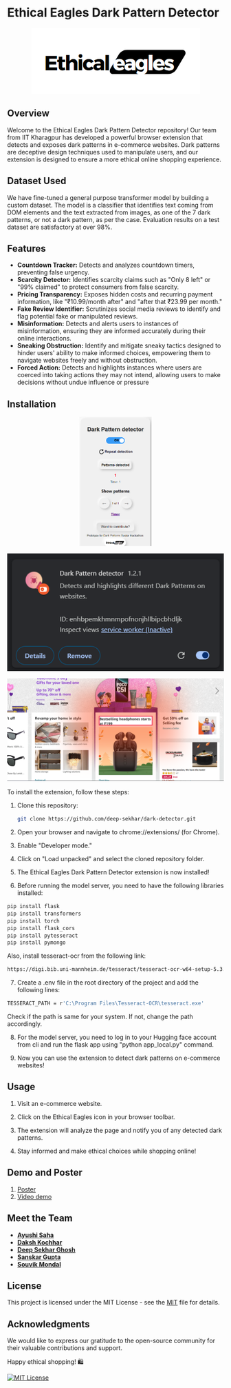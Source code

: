 # Ethical Eagles Dark Pattern Detector

<p align="center">
  <img src="./images/Logo.png" alt="animated" />
</p>

## Overview

Welcome to the Ethical Eagles Dark Pattern Detector repository! Our team from IIT Kharagpur has developed a powerful browser extension that detects and exposes dark patterns in e-commerce websites. Dark patterns are deceptive design techniques used to manipulate users, and our extension is designed to ensure a more ethical online shopping experience.

## Dataset Used

We have fine-tuned a general purpose transformer model by building a custom dataset. The model is a classifier that identifies text coming from DOM elements and the text extracted from images, as one of the 7 dark patterns, or not a dark pattern, as per the case. Evaluation results on a test dataset are satisfactory at over 98%.

## Features

- **Countdown Tracker:** Detects and analyzes countdown timers, preventing false urgency.
- **Scarcity Detector:** Identifies scarcity claims such as "Only 8 left" or "99% claimed" to protect consumers from false scarcity.
- **Pricing Transparency:** Exposes hidden costs and recurring payment information, like "₹10.99/month after" and "after that ₹23.99 per month."
- **Fake Review Identifier:** Scrutinizes social media reviews to identify and flag potential fake or manipulated reviews.
- **Misinformation:** Detects and alerts users to instances of misinformation, ensuring they are informed accurately during their online interactions.
- **Sneaking Obstruction:** Identify and mitigate sneaky tactics designed to hinder users' ability to make informed choices, empowering them to navigate websites freely and without obstruction.
- **Forced Action:** Detects and highlights instances where users are coerced into taking actions they may not intend, allowing users to make decisions without undue influence or pressure

## Installation
<p align="center">
  <img src="./images/extension_2.png" alt="animated" style="height: 300px; width: auto;"/>

</p>
<p align="center">
  <img src="./images/logo1.png" alt="animated" />
</p>
<p align="center">
  <img src="./images/example_2.png" alt="animated" />
</p>

To install the extension, follow these steps:

1. Clone this repository:

   ```bash
   git clone https://github.com/deep-sekhar/dark-detector.git
   ```

2. Open your browser and navigate to chrome://extensions/  (for Chrome).

3. Enable "Developer mode."

4. Click on "Load unpacked" and select the cloned repository folder.

5. The Ethical Eagles Dark Pattern Detector extension is now installed!

6. Before running the model server, you need to have the following libraries installed:
  ```bash
  pip install flask
  pip install transformers
  pip install torch
  pip install flask_cors
  pip install pytesseract
  pip install pymongo 
  ```
Also, install tesseract-ocr from the following link:
  ```bash
  https://digi.bib.uni-mannheim.de/tesseract/tesseract-ocr-w64-setup-5.3.3.20231005.exe
  ```

7. Create a .env file in the root directory of the project and add the following lines:
  ```bash
  TESSERACT_PATH = r'C:\Program Files\Tesseract-OCR\tesseract.exe'
  ```
Check if the path is same for your system. If not, change the path accordingly.

8. For the model server, you need to log in to your Hugging face account from cli and run the flask app using "python app_local.py" command.

9. Now you can use the extension to detect dark patterns on e-commerce websites!

## Usage

1. Visit an e-commerce website.

2. Click on the Ethical Eagles icon in your browser toolbar.

3. The extension will analyze the page and notify you of any detected dark patterns.

4. Stay informed and make ethical choices while shopping online!

## Demo and Poster

1. [Poster](https://drive.google.com/file/d/1ACDzyghQSkS4ob1WA6XMd5H9BkZcIAwD/view?usp=sharing)
2. [Video demo](https://drive.google.com/file/d/19m_wfIfA6zAgcK5dRi9cOzYTRLI5wiSW/view?usp=drive_link)


## Meet the Team

- **[Ayushi Saha](https://github.com/Code-2k2)**
- **[Daksh Kochhar](https://github.com/17AtGithub)**
- **[Deep Sekhar Ghosh](https://github.com/deep-sekhar)**
- **[Sanskar Gupta](https://github.com/sanskar12k)**
- **[Souvik Mondal](https://github.com/souvikm2002)**

## License

This project is licensed under the MIT License - see the [MIT](https://choosealicense.com/licenses/mit/) file for details.

## Acknowledgments

We would like to express our gratitude to the open-source community for their valuable contributions and support.

Happy ethical shopping! 🛍️

[![MIT License](https://img.shields.io/badge/License-MIT-blue.svg)](LICENSE)